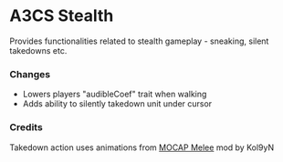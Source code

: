 # A3CS Stealth
Provides functionalities related to stealth gameplay - sneaking, silent takedowns etc.

### Changes
- Lowers players "audibleCoef" trait when walking
- Adds ability to silently takedown unit under cursor

### Credits
Takedown action uses animations from [MOCAP Melee](https://www.armaholic.com/page.php?id=27262) mod by Kol9yN
